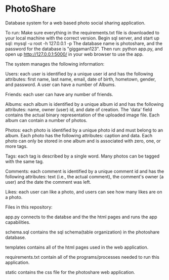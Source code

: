 # PhotoShare
Database system for a web based photo social sharing application. 

To run:
Make sure everything in the requirements.txt file is downloaded to your local machine with the correct version.
Begin sql server, and start up sql: 
mysql -u root -h 127.0.0.1 -p
The database name is photoshare, and the password for the database is "giggaman123". 
Then run: python app.py, and open up http://127.0.0.1:5000/ in your web browser to use the app. 

The system manages the following information:

   Users: each user is identified by a unique user id and has the following attributes: first name, last name, email, date of    birth, hometown, gender, and password. A user can have a number of Albums.

Friends: each user can have any number of friends. 

Albums: each album is identified by a unique album id and has the following attributes: name, owner (user) id, and date of creation. The 'data' field contains the actual binary representation of the uploaded image file. Each album can contain a number of photos. 

Photos: each photo is identified by a unique photo id and must belong to an album. Each photo has the following attributes: caption and data. Each photo can only be stored in one album and is associated with zero, one, or more tags. 

Tags: each tag is described by a single word. Many photos can be tagged with the same tag.

Comments: each comment is identified by a unique comment id and has the following attributes: text (i.e., the actual comment), the comment's owner (a user) and the date the comment was left.

Likes: each user can like a photo, and users can see how many likes are on a photo. 

Files in this repository:

app.py connects to the databse and the the html pages and runs the app capabilities.

schema.sql contains the sql schema(table organization) in the photoshare database.

templates contains all of the html pages used in the web application.

requirements.txt contain all of the programs/processes needed to run this application.

static contains the css file for the photoshare web application. 

